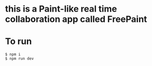 # this is a Paint-like real time collaboration app called FreePaint

# To run

    $ npm i
    $ npm run dev
